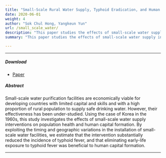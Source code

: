 ```yaml
---
title: "Small-Scale Rural Water Supply, Typhoid Eradication, and Human Capital Development"
date: 2020-06-01
weight: 4
author: "Sok Chul Hong, Yangkeun Yun"
url: /small_scale_water/
description: "This paper studies the effects of small-scale water supply interventions on population health and human capital formation."
summary: "This paper studies the effects of small-scale water supply interventions on population health and human capital formation."

---
```


---

##### Download

+ [Paper](/research/small_scale_water/Hong_and_Yun_draft.pdf)

##### Abstract

Small-scale water purification facilities are economically viable for developing countries with limited capital and skills and with a high proportion of rural population to supply safe drinking water. However, their effectiveness has been under-studied. Using the case of Korea in the 1960s, this study investigates the effects of small-scale water supply interventions on population health and human capital formation. By exploiting the timing and geographic variations in the installation of small-scale water facilities, we estimate that the intervention substantially reduced the incidence of typhoid fever, and that eliminating early-life exposure to typhoid fever was beneficial to human capital formation.

---





